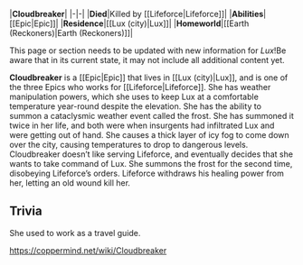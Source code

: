 |**Cloudbreaker**|
|-|-|
|**Died**|Killed by [[Lifeforce\|Lifeforce]]|
|**Abilities**|[[Epic\|Epic]]|
|**Residence**|[[Lux (city)\|Lux]]|
|**Homeworld**|[[Earth (Reckoners)\|Earth (Reckoners)]]|

This page or section needs to be updated with new information for *Lux*!Be aware that in its current state, it may not include all additional content yet.

**Cloudbreaker** is a [[Epic\|Epic]] that lives in [[Lux (city)\|Lux]], and is one of the three Epics who works for [[Lifeforce\|Lifeforce]]. She has weather manipulation powers, which she uses to keep Lux at a comfortable temperature year-round despite the elevation. She has the ability to summon a cataclysmic weather event called the frost. She has summoned it twice in her life, and both were when insurgents had infiltrated Lux and were getting out of hand. She causes a thick layer of icy fog to come down over the city, causing temperatures to drop to dangerous levels.
Cloudbreaker doesn’t like serving Lifeforce, and eventually decides that she wants to take command of Lux. She summons the frost for the second time, disobeying Lifeforce’s orders. Lifeforce withdraws his healing power from her, letting an old wound kill her.

## Trivia
She used to work as a travel guide.


https://coppermind.net/wiki/Cloudbreaker
